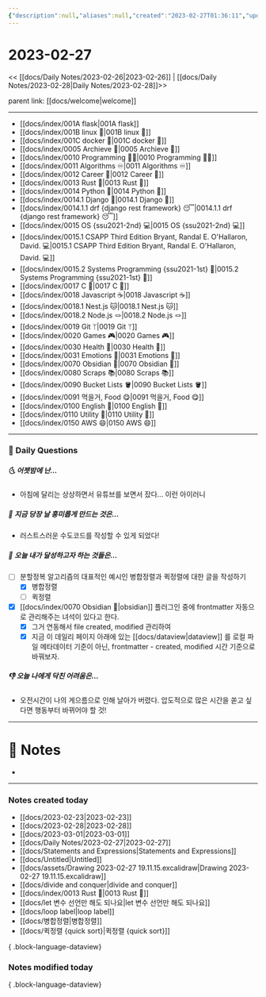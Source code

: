 ```yaml
---
{"description":null,"aliases":null,"created":"2023-02-27T01:36:11","updated":"2023-07-15T21:30:20","tags":["DailyNote"],"title":"2023-02-27","dg-publish":true,"permalink":"/docs/daily-notes/2023-02-27/","dgPassFrontmatter":true}
---
```



# 2023-02-27

<< [[docs/Daily Notes/2023-02-26\|2023-02-26]] | [[docs/Daily Notes/2023-02-28\|Daily Notes/2023-02-28]]>>


<div class="transclusion internal-embed is-loaded"><div class="markdown-embed">





parent link: [[docs/welcome\|welcome]]

---

- [[docs/index/001A flask\|001A flask]]
- [[docs/index/001B linux 🐧\|001B linux 🐧]]
- [[docs/index/001C docker 🐳\|001C docker 🐳]]
- [[docs/index/0005 Archieve 💾\|0005 Archieve 💾]]
- [[docs/index/0010 Programming 👩‍💻\|0010 Programming 👩‍💻]]
- [[docs/index/0011 Algorithms ♾️\|0011 Algorithms ♾️]]
- [[docs/index/0012 Career 💼\|0012 Career 💼]]
- [[docs/index/0013 Rust 🦀\|0013 Rust 🦀]]
- [[docs/index/0014 Python 🐍\|0014 Python 🐍]]
- [[docs/index/0014.1 Django 🎈\|0014.1 Django 🎈]]
- [[docs/index/0014.1.1 drf {django rest framework} 😴\|0014.1.1 drf {django rest framework} 😴]]
- [[docs/index/0015 OS {ssu2021-2nd} 💻\|0015 OS {ssu2021-2nd} 💻]]
- [[docs/index/0015.1 CSAPP Third Edition Bryant, Randal E. O'Hallaron, David. 💻\|0015.1 CSAPP Third Edition Bryant, Randal E. O'Hallaron, David. 💻]]
- [[docs/index/0015.2 Systems Programming {ssu2021-1st} 🐼\|0015.2 Systems Programming {ssu2021-1st} 🐼]]
- [[docs/index/0017 C 🍎\|0017 C 🍎]]
- [[docs/index/0018 Javascript ☕️\|0018 Javascript ☕️]]
- [[docs/index/0018.1 Nest.js 🐱\|0018.1 Nest.js 🐱]]
- [[docs/index/0018.2 Node.js 🪢\|0018.2 Node.js 🪢]]
- [[docs/index/0019 Git ᛘ\|0019 Git ᛘ]]
- [[docs/index/0020 Games 🎮\|0020 Games 🎮]]
- [[docs/index/0030 Health 💪\|0030 Health 💪]]
- [[docs/index/0031 Emotions 🤔\|0031 Emotions 🤔]]
- [[docs/index/0070 Obsidian 💎\|0070 Obsidian 💎]]
- [[docs/index/0080 Scraps 📚\|0080 Scraps 📚]]
- [[docs/index/0090 Bucket Lists 🪣\|0090 Bucket Lists 🪣]]
- [[docs/index/0091 먹을거, Food 😋\|0091 먹을거, Food 😋]]
- [[docs/index/0100 English 👻\|0100 English 👻]]
- [[docs/index/0110 Utility 🔧\|0110 Utility 🔧]]
- [[docs/index/0150 AWS 😄\|0150 AWS 😄]]




</div></div>


---

### 📅 Daily Questions

##### 🌜 어젯밤에 난...

- 아침에 달리는 상상하면서 유튜브를 보면서 잤다... 이런 아이러니

##### 🙌 지금 당장 날 흥미롭게 만드는 것은...

- 러스트스러운 수도코드를 작성할 수 있게 되었다!

##### 🚀 오늘 내가 달성하고자 하는 것들은...

- [ ] 분할정복 알고리즘의 대표적인 예시인 병합정렬과 퀵정렬에 대한 글을 작성하기
	- [x] 병합정렬
	- [ ] 퀵정렬
- [x] [[docs/index/0070 Obsidian 💎\|obsidian]] 플러그인 중에 frontmatter 자동으로 관리해주는 녀석이 있다고 한다. 
	- [x] 그거 연동해서 file created, modified 관리하여 
	- [x] 지금 이 데일리 페이지 아래에 있는 [[docs/dataview\|dataview]] 를 로컬 파일 메타데이터 기준이 아닌, frontmatter - created, modified 시간 기준으로 바꿔보자.

##### 👎 오늘 나에게 닥친 어려움은...

- 오전시간이 나의 게으름으로 인해 날아가 버렸다. 압도적으로 많은 시간을 쏟고 싶다면 행동부터 바뀌어야 할 것!

---

# 📝 Notes

- 

---

### Notes created today

- [[docs/2023-02-23\|2023-02-23]]
- [[docs/2023-02-28\|2023-02-28]]
- [[docs/2023-03-01\|2023-03-01]]
- [[docs/Daily Notes/2023-02-27\|2023-02-27]]
- [[docs/Statements and Expressions\|Statements and Expressions]]
- [[docs/Untitled\|Untitled]]
- [[docs/assets/Drawing 2023-02-27 19.11.15.excalidraw\|Drawing 2023-02-27 19.11.15.excalidraw]]
- [[docs/divide and conquer\|divide and conquer]]
- [[docs/index/0013 Rust 🦀\|0013 Rust 🦀]]
- [[docs/let 변수 선언만 해도 되나요\|let 변수 선언만 해도 되나요]]
- [[docs/loop label\|loop label]]
- [[docs/병합정렬\|병합정렬]]
- [[docs/퀵정렬 {quick sort}\|퀵정렬 {quick sort}]]

{ .block-language-dataview}

### Notes modified today


{ .block-language-dataview}

